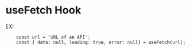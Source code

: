 # useFetch Hook

EX:
```
    const url = 'URL of an API';
    const { data: null, loading: true, error: null} = useFetch(url);
```
